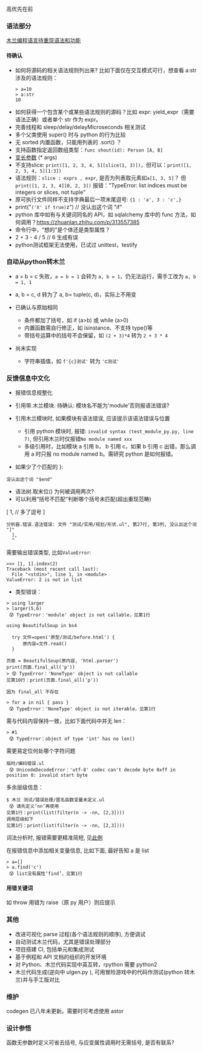 高优先在前

### 语法部分

[木兰编程语言待重现语法和功能](https://gitee.com/MulanRevive/mulan-rework/issues/I1SEU5)

#### 待确认

- 如何将源码的相关语法规则列出来? 比如下面仅在交互模式可行，想查看 a:str 涉及的语法规则：
  ```
  > a=10
  > a:str
  10
  ```
- 如何获得一个包含某个或某些语法规则的源码？比如 expr: yield_expr（需要语法正确）或者单个 str 作为 expr。
- 完善线程和 sleep/delay/delayMicroseconds 相关测试
- 多个父类使用 super() 时与 python 的行为比较
- 无 sorted 内置函数，只能用列表的 .sort() ？
- 支持函数指定返回数组类型：`func shout(id): Person [A, B]`
- [变长参数](http://www.yourownlinux.com/2016/12/python-function-args-kwargs.html#:~:text=Variable%20Length%20Arguments%20A%20Python%20function%20can%20use,function%20can%20accept%20keyworded%20variable%20length%20argument%20list.) (* args)
- 不支持slice: `print([1, 2, 3, 4, 5][slice(1, 3)])`，但可以：`print([1, 2, 3, 4, 5][1:3])`
- 语法规则：`slice : exprs , expr`, 是否为列表取元素如`a[1, 3, 5]`？ 但`print([1, 2, 3, 4][0, 2, 3])` 报错："TypeError:
  list indices must be integers or slices, not tuple"
- 原可执行文件同样不支持字典最后一项末尾逗号: `{1 : 'a', 3 : 'c',}`
- print("`('X' if true)`z") // 没认出这个词 "if"
- python 库中如有与关键词同名的 API，如 sqlalchemy 库中的 func 方法，如何调用？https://zhuanlan.zhihu.com/p/313557385
- 命令行中，“想的”是个体还是类型属性？
- 2 + 3 - 4 / 5 // 6 生成有误
- python测试框架无法使用，已试过 unittest，testify

### 自动从python转木兰

- a = b = c 失败，`a = b = 1` 会转为 `a, b = 1`，仍无法运行，需手工改为 `a, b = 1, 1`
- a, b = c, d 转为了 a, b= tuple(c, d)，实际上不用变
- 已确认与原始相同
  - 条件都加了括号，如 if (a>b) 或 while (a>0)
  - 内置函数需自行修正，如 isinstance、不支持 type()等
  - 带括号运算中的括号不会保留，如 `(2 + 3)*4` 转为 `2 + 3 * 4`

- 尚未实现
  - 字符串插值，如 `f'{c}测试'` 转为 `'`c`测试'`

### 反馈信息中文化

- 报错信息规整化
- 引用带.木兰模块. 待确认: 模块名不能为'module'否则报语法错误?
- 引用木兰模块时, 如果模块有语法错误, 应该提示该语法错误与位置
    - 引用 python 模块时, 报错: `invalid syntax (test_module_py.py, line 7)`, 但引用木兰时仅报错`No module named xxx`
    - 多级引用时，比如模块 a 引用 b， b 引用 c，如果 b 引用 c 出错，那么调用 a 时只报 no module named b。需研究 python 是如何报错。

- 如果少了个匹配的 }:

```
没认出这个词 "$end"
```

- 语法树.取末位() 为何被调用两次?
- 可以利用“括号不匹配”判断哪个括号未匹配(超出重现范畴)

[
1, // 多了逗号
]

```
分析器.错误.语法错误: 文件 "测试/实用/规划/形状.ul", 第27行, 第3列, 没认出这个词 "]"
  ],
  ^
```

需要输出错误类型, 比如`ValueError`:

```
>>> [1, 1].index(2)
Traceback (most recent call last):
  File "<stdin>", line 1, in <module>
ValueError: 2 is not in list
```

- 类型错误：

```
> using larger
> larger(5,6)
 😰 TypeError：'module' object is not callable，见第1行
```

```
using BeautifulSoup in bs4

  try 文件=open('原型/测试/before.html') {
      原内容=文件.read()
  }

页面 = BeautifulSoup(原内容, 'html.parser')
print(页面.final_all('p'))
> 😰 TypeError：'NoneType' object is not callable
见第10行：print(页面.final_all('p')) 

因为 final_all 不存在
```

```
> for a in nil { pass }
 😰 TypeError：'NoneType' object is not iterable，见第1行
```

需与代码内容保持一致，比如下面代码中并无 len：

```
> #1
 😰 TypeError：object of type 'int' has no len()
```

需更易定位何处哪个字符问题

```
临时/编码错误.ul
 😰 UnicodeDecodeError：'utf-8' codec can't decode byte 0xff in position 0: invalid start byte
```

多余层级信息：

```
$ 木兰 测试/错误处理/匿名函数变量未定义.ul
 😰 请先定义‘nn’再使用
见第1行：print(list(filter(n -> -nn, [2,3])))
调用层级如下
见第1行：print(list(filter(n -> -nn, [2,3])))
```

词法分析时, 报错需要更精准简短, 见[此例](../测试/错误处理/不可见字符.ul)

在报错信息中添加相关变量信息, 比如下面, 最好告知 a 是 list

```
> a=[]
> a.find('c')
 😰 list没有属性‘find’，见第1行
```

#### 用错关键词

如 throw 用错为 raise（原 py 用户）则应提示

### 其他

- 改进可视化 parse 过程(各个语法规则的顺序), 方便调试
- 自动测试木兰代码，尤其是错误处理部分
- 项目搭建 CI, 包括单元和集成测试
- 基于例程和 API 文档的组织的开发环境
- 对 Python、木兰代码实现中英互转，rpython 需要 python2
- 木兰代码生成(逆向中 ulgen.py ), 可用冒险游戏中的代码作测试(python 转木兰)并与手工版对比

### 维护

codegen 已八年未更新。需要时可考虑使用 astor

### 设计参悟

函数无参数时定义可省去括号, 与应变属性调用时无需括号, 是否有联系?
